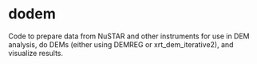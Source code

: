 # dodem
Code to prepare data from NuSTAR and other instruments for use in DEM analysis, do DEMs (either using DEMREG or xrt_dem_iterative2), and visualize results.
